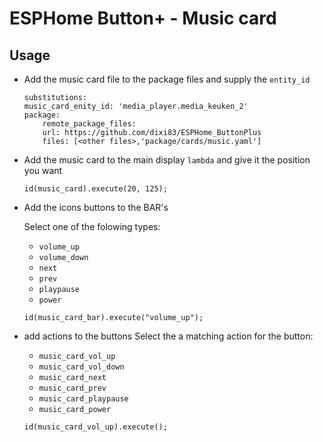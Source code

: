 # ESPHome Button+ - Music card

## Usage

* Add the music card file to the package files and supply the `entity_id`
    ```
    substitutions:
    music_card_enity_id: 'media_player.media_keuken_2'
    package:
        remote_package_files:
        url: https://github.com/dixi83/ESPHome_ButtonPlus
        files: [<other files>,'package/cards/music.yaml']
    ```
* Add the music card to the main display `lambda` and give it the position you want
    ```
    id(music_card).execute(20, 125);
    ```

* Add the icons buttons to the BAR's

    Select one of the folowing types:
    * `volume_up`
    * `volume_down`
    * `next`
    * `prev`
    * `playpause`
    * `power`
  
    ```
    id(music_card_bar).execute("volume_up");
    ```

* add actions to the buttons
    Select the a matching action for the button:
    * `music_card_vol_up`
    * `music_card_vol_down`
    * `music_card_next`
    * `music_card_prev`
    * `music_card_playpause`
    * `music_card_power`

    ```
    id(music_card_vol_up).execute();
    ```
